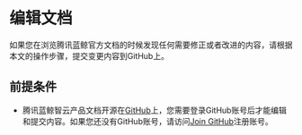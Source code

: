 # 编辑文档

 如果您在浏览腾讯蓝鲸官方文档的时候发现任何需要修正或者改进的内容，请根据本文的操作步骤，提交变更内容到GitHub上。

## 前提条件

- 腾讯蓝鲸智云产品文档开源在[GitHub]( https://github.com/TencentBlueKing/BKDocs )上，您需要登录GitHub账号后才能编辑和提交内容。如果您还没有GitHub账号，请访问[Join GitHub](https://github.com/join)注册账号。
